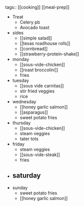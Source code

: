 tags:: [[cooking]] [[meal-prep]]

- Treat
	- Celery pb
	- Avocado toast
- sides
	- [[simple salad]]
	- [[texas roadhouse rolls]]
	- [[cornbread]]
	- [[strawberry-protein-shake]]
- monday
	- [[sous-vide-chicken]]
	- [[roast broccolini]]
	- fries
- tuesday
	- [[sous vide carnitas]]
	- stir fried veggies
	- rice
- wednesday
	- [[honey garlic salmon]]
	- [[asparagus]]
	- sweet potato fries
- thursday
	- [[sous-vide-chicken]]
	- steam veggies
	- tater tots
- friday
	- steam veggies
	- [[sous-vide-steak]]
	- fries
- saturday
	-
- sunday
	- sweet potato fries
	- [[honey garlic salmon]]